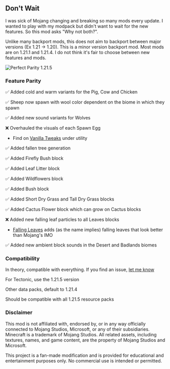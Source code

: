 ## Don't Wait
I was sick of Mojang changing and breaking so many mods every update. I wanted to play with my modpack but didn't want to wait for the new features. So this mod asks "Why not both?".

Unlike many backport mods, this does not aim to backport between major versions (Ex 1.21 -> 1.20). This is a minor version backport mod. Most mods are on 1.21.1 and 1.21.4. I do not think it's fair to choose between new features and mods.

![Perfect Parity 1.21.5](https://cdn.modrinth.com/data/cached_images/131974b55e4b2734a1a6f6f8733a219a4b37fa77.png)

### Feature Parity
✅ Added cold and warm variants for the Pig, Cow and Chicken

✅ Sheep now spawn with wool color dependent on the biome in which they spawn

✅ Added new sound variants for Wolves

❌ Overhauled the visuals of each Spawn Egg

- Find on [Vanilla Tweaks](https://vanillatweaks.net/picker/resource-packs/) under utility
    
✅ Added fallen tree generation

✅ Added Firefly Bush block

✅ Added Leaf Litter block

✅ Added Wildflowers block

✅ Added Bush block

✅ Added Short Dry Grass and Tall Dry Grass blocks

✅ Added Cactus Flower block which can grow on Cactus blocks

❌ Added new falling leaf particles to all Leaves blocks

- [Falling Leaves](https://modrinth.com/mod/fallingleaves) adds (as the name implies) falling
    leaves that look better than Mojang's IMO
    
✅ Added new ambient block sounds in the Desert and Badlands biomes

### Compatibility

In theory, compatible with everything. If you find an issue, [let me know](https://github.com/timelord1102/PerfectParity/issues)

For Tectonic, use the 1.21.5 version

Other data packs, default to 1.21.4

Should be compatible with all 1.21.5 resource packs

### Disclaimer
This mod is not affiliated with, endorsed by, or in any way officially connected to Mojang Studios, Microsoft, or any of their subsidiaries. 
Minecraft is a trademark of Mojang Studios. All related assets, including textures, names, and game content, are the property of Mojang Studios and Microsoft.

This project is a fan-made modification and is provided for educational and entertainment purposes only. No commercial use is intended or permitted.

